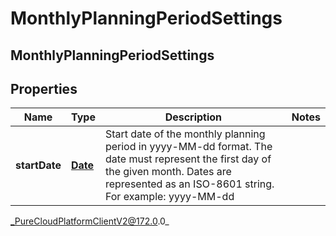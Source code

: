 # MonthlyPlanningPeriodSettings

## MonthlyPlanningPeriodSettings

## Properties

|Name | Type | Description | Notes|
|------------ | ------------- | ------------- | -------------|
| **startDate** | [**Date**](Date) | Start date of the monthly planning period in yyyy-MM-dd format. The date must represent the first day of the given month. Dates are represented as an ISO-8601 string. For example: yyyy-MM-dd | |



_PureCloudPlatformClientV2@172.0.0_
